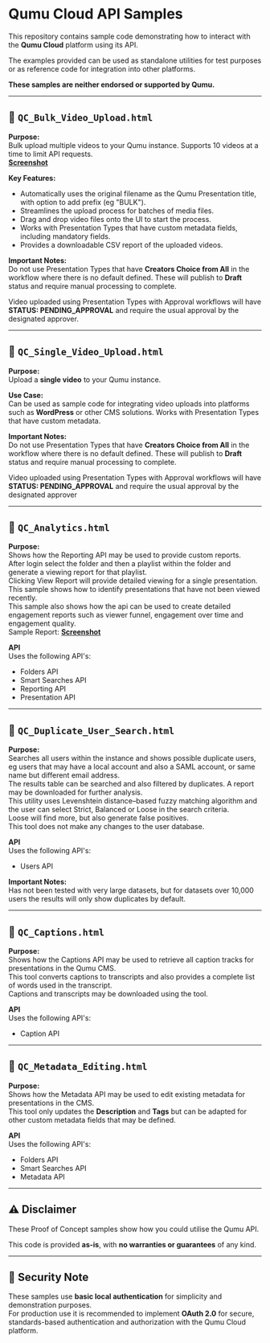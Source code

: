 # Qumu Cloud API Samples

This repository contains sample code demonstrating how to interact with the **Qumu Cloud** platform using its API.  

The examples provided can be used as standalone utilities for test purposes or as reference code for integration into other platforms.  

**These samples are neither endorsed or supported by Qumu.**


---

## 🔹 `QC_Bulk_Video_Upload.html`

**Purpose:**  
Bulk upload multiple videos to your Qumu instance. Supports 10 videos at a time to limit API requests.  
[**Screenshot**](./Screenshots/Bulk_Upload.png)

**Key Features:**
- Automatically uses the original filename as the Qumu Presentation title, with option to add prefix (eg "BULK").
- Streamlines the upload process for batches of media files.
- Drag and drop video files onto the UI to start the process.
- Works with Presentation Types that have custom metadata fields, including mandatory fields.
- Provides a downloadable CSV report of the uploaded videos.

**Important Notes:**  
Do not use Presentation Types that have **Creators Choice from All** in the workflow where there is no default defined. These will publish to **Draft** status and require manual processing to complete.

Video uploaded using Presentation Types with Approval workflows will have **STATUS: PENDING_APPROVAL** and require the usual approval by the designated approver.



---

## 🔹 `QC_Single_Video_Upload.html`

**Purpose:**  
Upload a **single video** to your Qumu instance.

**Use Case:**  
Can be used as sample code for integrating video uploads into platforms such as **WordPress** or other CMS solutions.
Works with Presentation Types that have custom metadata.

**Important Notes:**  
Do not use Presentation Types that have **Creators Choice from All** in the workflow where there is no default defined. These will publish to **Draft** status and require manual processing to complete.

Video uploaded using Presentation Types with Approval workflows will have **STATUS: PENDING_APPROVAL** and require the usual approval by the designated approver

---


## 🔹 `QC_Analytics.html`
**Purpose:**   
Shows how the Reporting API may be used to provide custom reports.  
After login select the folder and then a playlist within the folder and generate a viewing report for that playlist.  
Clicking View Report will provide detailed viewing for a single presentation.  
This sample shows how to identify presentations that have not been viewed recently.<br/>
This sample also shows how the api can be used to create detailed engagement reports such as viewer funnel, engagement over time and engagement quality.  
Sample Report:  [**Screenshot**](./Screenshots/Analytics_report.PNG)

**API**  
Uses the following API's:
- Folders API
- Smart Searches API
- Reporting API
- Presentation API
---

## 🔹 `QC_Duplicate_User_Search.html`

**Purpose:**  
Searches all users within the instance and shows possible duplicate users, eg users that may have a local account and also a SAML account, or same name but different email address.<br/>
The results table can be searched and also filtered by duplicates. A report may be downloaded for further analysis.<br/>
This utility uses Levenshtein distance–based fuzzy matching algorithm and the user can select Strict, Balanced or Loose in the search criteria.<br/> Loose will find more, but also generate false positives.  
This tool does not make any changes to the user database.

**API**  
Uses the following API's:
- Users API

**Important Notes:**  
Has not been tested with very large datasets, but for datasets over 10,000 users the results will only show duplicates by default.

---

## 🔹 `QC_Captions.html`

**Purpose:**  
Shows how the Captions API may be used to retrieve all caption tracks for presentations in the Qumu CMS.  
This tool converts captions to transcripts and also provides a complete list of words used in the transcript.  
Captions and transcripts may be downloaded using the tool.

**API**  
Uses the following API's:
- Caption API


---

## 🔹 `QC_Metadata_Editing.html`

**Purpose:**  
Shows how the Metadata API may be used to edit existing metadata for presentations in the CMS.  
This tool only updates the **Description** and **Tags** but can be adapted for other custom metadata fields that may be defined.

**API**  
Uses the following API's:
- Folders API
- Smart Searches API
- Metadata API


---


## ⚠️ Disclaimer

These Proof of Concept samples show how you could utilise the Qumu API.

This code is provided **as-is**, with **no warranties or guarantees** of any kind.  


---
## 🔐 Security Note

These samples use **basic local authentication** for simplicity and demonstration purposes.  
For production use it is recommended to implement **OAuth 2.0** for secure, standards-based authentication and authorization with the Qumu Cloud platform.

